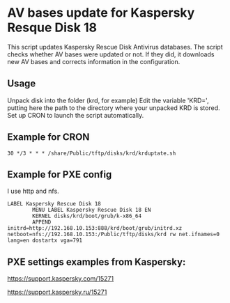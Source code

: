 # AV bases update for Kaspersky Resque Disk 18
This script updates Kaspersky Rescue Disk Antivirus databases.
The script checks whether AV bases were updated or not. If they did, it downloads new AV bases and corrects information in the configuration. 
## Usage
Unpack disk into the folder (krd, for example)
Edit the variable 'KRD=', putting here the path to the directory where your unpacked KRD is stored.
Set up CRON to launch the script automatically.
## Example for CRON
```
30 */3 * * * /share/Public/tftp/disks/krd/krduptate.sh
```
## Example for PXE config
I use http and nfs.
```
LABEL Kaspersky Rescue Disk 18
        MENU LABEL Kaspersky Rescue Disk 18 EN
        KERNEL disks/krd/boot/grub/k-x86_64
        APPEND initrd=http://192.168.10.153:888/krd/boot/grub/initrd.xz netboot=nfs://192.168.10.153:/Public/tftp/disks/krd rw net.ifnames=0 lang=en dostartx vga=791
```
## PXE settings examples from Kaspersky:
https://support.kaspersky.com/15271

https://support.kaspersky.ru/15271
